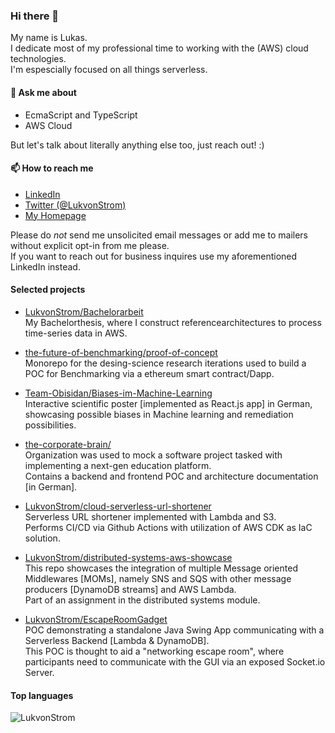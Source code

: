 ### Hi there 👋
My name is Lukas.  
I dedicate most of my professional time to working with the (AWS) cloud technologies.  
I'm espescially focused on all things serverless.  

<!--
**LukvonStrom/LukvonStrom** is a ✨ _special_ ✨ repository because its `README.md` (this file) appears on your GitHub profile.

Here are some ideas to get you started:

- 🔭 I’m currently working on ...
- 🌱 I’m currently learning ...
- 👯 I’m looking to collaborate on ...
- 🤔 I’m looking for help with ...
- 💬 Ask me about ...
- 
- 😄 Pronouns: ...
- ⚡ Fun fact: ...
-->

#### 💬 Ask me about
- EcmaScript and TypeScript
- AWS Cloud

But let's talk about literally anything else too, just reach out! :)

#### 📫 How to reach me
- [LinkedIn](https://www.linkedin.com/in/lukas-fruntke/)
- [Twitter (@LukvonStrom)](https://twitter.com/LukvonStrom)  
- [My Homepage](https://fruntke.tech)

Please do *not* send me unsolicited email messages or add me to mailers without explicit opt-in from me please.  
If you want to reach out for business inquires use my aforementioned LinkedIn instead.  


#### Selected projects

- [LukvonStrom/Bachelorarbeit](https://github.com/LukvonStrom/Bachelorarbeit)    
My Bachelorthesis, where I construct referencearchitectures to process time-series data in AWS.

- [the-future-of-benchmarking/proof-of-concept](https://github.com/the-future-of-benchmarking/proof-of-concept)    
Monorepo for the desing-science research iterations used to build a POC for Benchmarking via a ethereum smart contract/Dapp.

- [Team-Obisidan/Biases-im-Machine-Learning](https://github.com/Team-Obisidan/Biases-im-Machine-Learning)   
Interactive scientific poster [implemented as React.js app] in German, showcasing possible biases in Machine learning and remediation possibilities.

- [the-corporate-brain/](https://github.com/the-corporate-brain)    
Organization was used to mock a software project tasked with implementing a next-gen education platform.     
Contains a backend and frontend POC and architecture documentation [in German].

- [LukvonStrom/cloud-serverless-url-shortener](https://github.com/LukvonStrom/cloud-serverless-url-shortener)    
Serverless URL shortener implemented with Lambda and S3.     
Performs CI/CD via Github Actions with utilization of AWS CDK as IaC solution.

- [LukvonStrom/distributed-systems-aws-showcase](https://github.com/LukvonStrom/distributed-systems-aws-showcase)     
This repo showcases the integration of multiple Message oriented Middlewares [MOMs], namely SNS and SQS with other message producers [DynamoDB streams] and AWS Lambda.     
Part of an assignment in the distributed systems module.

- [LukvonStrom/EscapeRoomGadget](https://github.com/LukvonStrom/EscapeRoomGadget)     
POC demonstrating a standalone Java Swing App communicating with a Serverless Backend [Lambda & DynamoDB].     
This POC is thought to aid a "networking escape room", where participants need to communicate with the GUI via an exposed Socket.io Server.  

#### Top languages
<p><img align="center" src="https://github-readme-stats.vercel.app/api/top-langs?username=LukvonStrom&show_icons=true&locale=en&layout=compact&bg_color=100,4ca1af,c4e0e5&title_color=fff&text_color=fff" alt="LukvonStrom" /></p>
